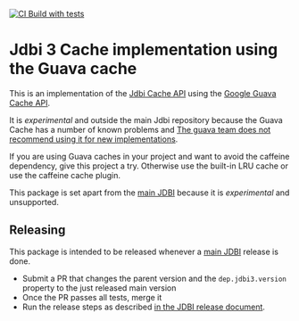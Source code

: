 [![CI Build with tests](https://github.com/jdbi/jdbi3-guava-cache/actions/workflows/ci.yml/badge.svg?branch=master)](https://github.com/jdbi/jdbi3-guava-cache/actions/workflows/ci.yml)

# Jdbi 3 Cache implementation using the Guava cache

This is an implementation of the [Jdbi Cache API](https://jdbi.org/apidocs/org/jdbi/v3/core/cache/package-summary.html) using the [Google Guava Cache API](https://github.com/google/guava/wiki/CachesExplained).

It is *experimental* and outside the main Jdbi repository because the Guava Cache has a number of known problems and [The guava team does not recommend using it for new implementations](https://guava.dev/releases/31.1-jre/api/docs/com/google/common/cache/CacheBuilder.html).

If you are using Guava caches in your project and want to avoid the caffeine dependency, give this project a try. Otherwise use the built-in LRU cache or use the caffeine cache plugin.


This package is set apart from the [main JDBI](https://github.com/jdbi/jdbi) because it is *experimental* and unsupported.


## Releasing

This package is intended to be released whenever a [main JDBI](https://github.com/jdbi/jdbi) release is done.

- Submit a PR that changes the parent version and the `dep.jdbi3.version` property to the just released main version
- Once the PR passes all tests, merge it
- Run the release steps as described [in the JDBI release document](https://github.com/jdbi/jdbi/blob/master/RELEASE_STEPS.md).
